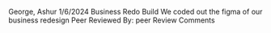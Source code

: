 George, Ashur
1/6/2024
Business Redo Build
We coded out the figma of our business redesign
Peer Reviewed By: 
peer Review Comments
